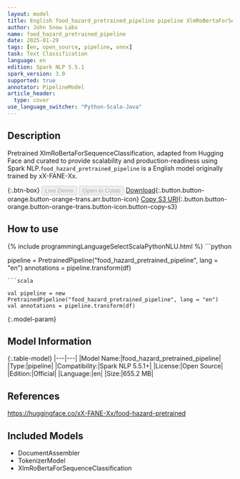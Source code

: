 ```yaml
---
layout: model
title: English food_hazard_pretrained_pipeline pipeline XlmRoBertaForSequenceClassification from xX-FANE-Xx
author: John Snow Labs
name: food_hazard_pretrained_pipeline
date: 2025-01-29
tags: [en, open_source, pipeline, onnx]
task: Text Classification
language: en
edition: Spark NLP 5.5.1
spark_version: 3.0
supported: true
annotator: PipelineModel
article_header:
  type: cover
use_language_switcher: "Python-Scala-Java"
---
```


## Description

Pretrained XlmRoBertaForSequenceClassification, adapted from Hugging Face and curated to provide scalability and production-readiness using Spark NLP.`food_hazard_pretrained_pipeline` is a English model originally trained by xX-FANE-Xx.

{:.btn-box}
<button class="button button-orange" disabled>Live Demo</button>
<button class="button button-orange" disabled>Open in Colab</button>
[Download](https://s3.amazonaws.com/auxdata.johnsnowlabs.com/public/models/food_hazard_pretrained_pipeline_en_5.5.1_3.0_1738191243299.zip){:.button.button-orange.button-orange-trans.arr.button-icon}
[Copy S3 URI](s3://auxdata.johnsnowlabs.com/public/models/food_hazard_pretrained_pipeline_en_5.5.1_3.0_1738191243299.zip){:.button.button-orange.button-orange-trans.button-icon.button-copy-s3}

## How to use



<div class="tabs-box" markdown="1">
{% include programmingLanguageSelectScalaPythonNLU.html %}
```python

pipeline = PretrainedPipeline("food_hazard_pretrained_pipeline", lang = "en")
annotations =  pipeline.transform(df)   

```
```scala

val pipeline = new PretrainedPipeline("food_hazard_pretrained_pipeline", lang = "en")
val annotations = pipeline.transform(df)

```
</div>

{:.model-param}
## Model Information

{:.table-model}
|---|---|
|Model Name:|food_hazard_pretrained_pipeline|
|Type:|pipeline|
|Compatibility:|Spark NLP 5.5.1+|
|License:|Open Source|
|Edition:|Official|
|Language:|en|
|Size:|655.2 MB|

## References

https://huggingface.co/xX-FANE-Xx/food-hazard-pretrained

## Included Models

- DocumentAssembler
- TokenizerModel
- XlmRoBertaForSequenceClassification
